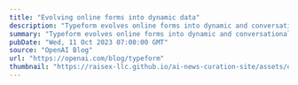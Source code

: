 ```yaml
---
title: "Evolving online forms into dynamic data"
description: "Typeform evolves online forms into dynamic and conversational data collection experiences with GPT-3.5 and GPT-4."
summary: "Typeform evolves online forms into dynamic and conversational data collection experiences with GPT-3.5 and GPT-4."
pubDate: "Wed, 11 Oct 2023 07:00:00 GMT"
source: "OpenAI Blog"
url: "https://openai.com/blog/typeform"
thumbnail: "https://raisex-llc.github.io/ai-news-curation-site/assets/openai_logo.png"
---
```


